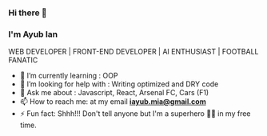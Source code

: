 ### Hi there 👋

### I'm Ayub Ian

WEB DEVELOPER | FRONT-END DEVELOPER | AI ENTHUSIAST | FOOTBALL FANATIC

<!--
**Ayub-Ian/Ayub-Ian** is a ✨ _special_ ✨ repository because its `README.md` (this file) appears on your GitHub profile.

Here are some ideas to get you started:

- 🔭 I’m currently working on ...
- 🌱 I’m currently learning ...
- 👯 I’m looking to collaborate on ...
- 🤔 I’m looking for help with ...
- 💬 Ask me about ...
- 📫 How to reach me: ...
- 😄 Pronouns: ...
- ⚡ Fun fact: ...
-->

- 🌱 I’m currently learning : OOP
- 🤔 I’m looking for help with : Writing optimized and DRY code
- 💬 Ask me about : Javascript, React, Arsenal FC, Cars (F1)
- 📫 How to reach me: at my email **iayub.mia@gmail.com**
- ⚡ Fun fact: Shhh!!! Don't tell anyone but I'm a superhero 🦸‍♂️ in my free time. 



